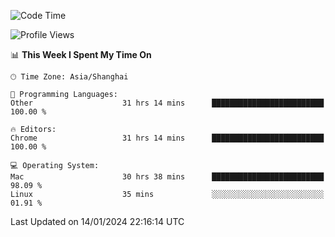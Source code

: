 <!--START_SECTION:waka-->
![Code Time](http://img.shields.io/badge/Code%20Time-1%2C801%20hrs%2013%20mins-blue)

![Profile Views](http://img.shields.io/badge/Profile%20Views-0-blue)

📊 **This Week I Spent My Time On** 

```text
🕑︎ Time Zone: Asia/Shanghai

💬 Programming Languages: 
Other                    31 hrs 14 mins      █████████████████████████   100.00 % 

🔥 Editors: 
Chrome                   31 hrs 14 mins      █████████████████████████   100.00 % 

💻 Operating System: 
Mac                      30 hrs 38 mins      █████████████████████████   98.09 % 
Linux                    35 mins             ░░░░░░░░░░░░░░░░░░░░░░░░░   01.91 % 
```


 Last Updated on 14/01/2024 22:16:14 UTC
<!--END_SECTION:waka-->